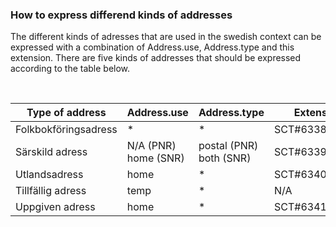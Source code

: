 ### How to express differend kinds of addresses
The different kinds of adresses that are used in the swedish context can be expressed with a combination of Address.use, Address.type and this extension. There are five kinds of addresses that should be expressed according to the table below.

<br />

| Type of address      | Address.use          | Address.type            | Extension value    |
|----------------------|----------------------|-------------------------|--------------------|
| Folkbokföringsadress | *                    | *                       | SCT#63381000052101 |
| Särskild adress      | N/A (PNR) home (SNR) | postal (PNR) both (SNR) | SCT#63391000052104 |
| Utlandsadress        | home                 | *                       | SCT#63401000052101 |
| Tillfällig adress    | temp                 | *                       | N/A                |
| Uppgiven adress      | home                 | *                       | SCT#63411000052104 |